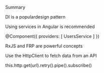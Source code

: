 Summary 

DI is a populardesign pattern

Using services in Angular is recommended

 @Component({
 providers: [ UsersService ]
 })

 RxJS and FRP are powerful concepts
 
 Use the HttpClient to fetch data from an API
 
 this.http.get(url).retry().pipe().subscribe()
 
 

